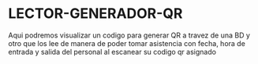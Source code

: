 # LECTOR-GENERADOR-QR
Aqui podremos visualizar un codigo para generar QR a travez de una BD y otro que los lee de manera de poder tomar asistencia con fecha, hora de entrada y salida del personal al escanear su codigo qr asignado

